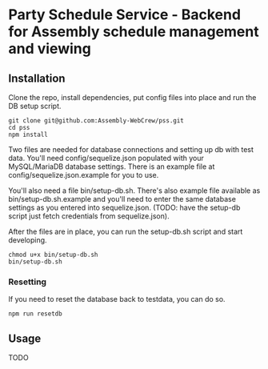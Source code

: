 # Party Schedule Service - Backend for Assembly schedule management and viewing

## Installation

Clone the repo, install dependencies, put config files into place and run the DB setup script.

```
git clone git@github.com:Assembly-WebCrew/pss.git
cd pss
npm install
```

Two files are needed for database connections and setting up db with test data. You'll need config/sequelize.json populated with your MySQL/MariaDB database settings. There is an example file at config/sequelize.json.example for you to use.

You'll also need a file bin/setup-db.sh. There's also example file available as bin/setup-db.sh.example and you'll need to enter the same database settings as you entered into sequelize.json. (TODO: have the setup-db script just fetch credentials from sequelize.json).

After the files are in place, you can run the setup-db.sh script and start developing.

```
chmod u+x bin/setup-db.sh
bin/setup-db.sh
```

### Resetting

If you need to reset the database back to testdata, you can do so.

```
npm run resetdb
```

## Usage

TODO